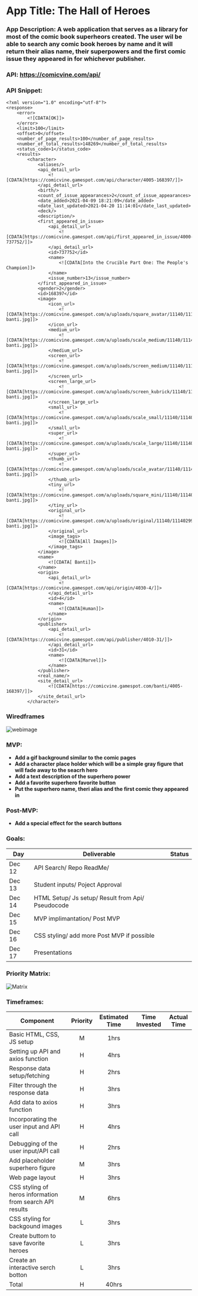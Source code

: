 # App Title: The Hall of Heroes

### App Description: A web application that serves as a library for most of the comic book superheors created. The user wil be able to search any comic book heroes by name and it will return their alias name, their superpowers and the first comic issue they appeared in for whichever publisher.

### API: https://comicvine.com/api/

### API Snippet:

```
<?xml version="1.0" encoding="utf-8"?>
<response>
    <error>
        <![CDATA[OK]]>
    </error>
    <limit>100</limit>
    <offset>0</offset>
    <number_of_page_results>100</number_of_page_results>
    <number_of_total_results>148269</number_of_total_results>
    <status_code>1</status_code>
    <results>
        <character>
            <aliases/>
            <api_detail_url>
                <![CDATA[https://comicvine.gamespot.com/api/character/4005-168397/]]>
            </api_detail_url>
            <birth/>
            <count_of_issue_appearances>2</count_of_issue_appearances>
            <date_added>2021-04-09 18:21:09</date_added>
            <date_last_updated>2021-04-20 11:14:01</date_last_updated>
            <deck/>
            <description/>
            <first_appeared_in_issue>
                <api_detail_url>
                    <![CDATA[https://comicvine.gamespot.com/api/first_appeared_in_issue/4000-737752/]]>
                </api_detail_url>
                <id>737752</id>
                <name>
                    <![CDATA[Into the Crucible Part One: The People's Champion]]>
                </name>
                <issue_number>13</issue_number>
            </first_appeared_in_issue>
            <gender>2</gender>
            <id>168397</id>
            <image>
                <icon_url>
                    <![CDATA[https://comicvine.gamespot.com/a/uploads/square_avatar/11140/111402998/7903705-banti.jpg]]>
                </icon_url>
                <medium_url>
                    <![CDATA[https://comicvine.gamespot.com/a/uploads/scale_medium/11140/111402998/7903705-banti.jpg]]>
                </medium_url>
                <screen_url>
                    <![CDATA[https://comicvine.gamespot.com/a/uploads/screen_medium/11140/111402998/7903705-banti.jpg]]>
                </screen_url>
                <screen_large_url>
                    <![CDATA[https://comicvine.gamespot.com/a/uploads/screen_kubrick/11140/111402998/7903705-banti.jpg]]>
                </screen_large_url>
                <small_url>
                    <![CDATA[https://comicvine.gamespot.com/a/uploads/scale_small/11140/111402998/7903705-banti.jpg]]>
                </small_url>
                <super_url>
                    <![CDATA[https://comicvine.gamespot.com/a/uploads/scale_large/11140/111402998/7903705-banti.jpg]]>
                </super_url>
                <thumb_url>
                    <![CDATA[https://comicvine.gamespot.com/a/uploads/scale_avatar/11140/111402998/7903705-banti.jpg]]>
                </thumb_url>
                <tiny_url>
                    <![CDATA[https://comicvine.gamespot.com/a/uploads/square_mini/11140/111402998/7903705-banti.jpg]]>
                </tiny_url>
                <original_url>
                    <![CDATA[https://comicvine.gamespot.com/a/uploads/original/11140/111402998/7903705-banti.jpg]]>
                </original_url>
                <image_tags>
                    <![CDATA[All Images]]>
                </image_tags>
            </image>
            <name>
                <![CDATA[ Banti]]>
            </name>
            <origin>
                <api_detail_url>
                    <![CDATA[https://comicvine.gamespot.com/api/origin/4030-4/]]>
                </api_detail_url>
                <id>4</id>
                <name>
                    <![CDATA[Human]]>
                </name>
            </origin>
            <publisher>
                <api_detail_url>
                    <![CDATA[https://comicvine.gamespot.com/api/publisher/4010-31/]]>
                </api_detail_url>
                <id>31</id>
                <name>
                    <![CDATA[Marvel]]>
                </name>
            </publisher>
            <real_name/>
            <site_detail_url>
                <![CDATA[https://comicvine.gamespot.com/banti/4005-168397/]]>
            </site_detail_url>
        </character>
```

### Wiredframes

![webimage]("/thunder/unit_1/Project-1/assets/untitled.png")

### MVP:

- **Add a gif background similar to the comic pages**
- **Add a character place holder which will be a simple gray figure that will fade away to the seacrh hero**
- **Add a text description of the superhero power**
- **Add a favorite superhero favorite button**
- **Put the superhero name, theri alias and the first comic they appeared in**

### Post-MVP:

- **Add a special effect for the search buttons**

### Goals:

| Day    | Deliverable                                       | Status |
| ------ | ------------------------------------------------- | ------ |
| Dec 12 | API Search/ Repo ReadMe/                          |
| Dec 13 | Student inputs/ Poject Approval                   |
| Dec 14 | HTML Setup/ Js setup/ Result from Api/ Pseudocode |
| Dec 15 | MVP implimantation/ Post MVP                      |
| Dec 16 | CSS styling/ add more Post MVP if possible        |
| Dec 17 | Presentations                                     |

### Priority Matrix:

![Matrix](https://whimsical.com/097ecbe8-a1a8-46f2-a572-a553e35944b9)

### Timeframes:

| Component                                                | Priority | Estimated Time | Time Invested | Actual Time |
| -------------------------------------------------------- | :------: | :------------: | :-----------: | :---------: |
| Basic HTML, CSS, JS setup                                |    M     |      1hrs      |
| Setting up API and axios function                        |    H     |      4hrs      |
| Response data setup/fetching                             |    H     |      2hrs      |
| Filter through the response data                         |    H     |      3hrs      |
| Add data to axios function                               |    H     |      3hrs      |
| Incorporating the user input and API call                |    H     |      4hrs      |
| Debugging of the user input/API call                     |    H     |      2hrs      |
| Add placeholder superhero figure                         |    M     |      3hrs      |
| Web page layout                                          |    H     |      3hrs      |
| CSS styling of heros information from search API results |    M     |      6hrs      |
| CSS styling for backgound images                         |    L     |      3hrs      |
| Create buttom to save favorite heroes                    |    L     |      3hrs      |
| Create an interactive serch botton                       |    L     |      3hrs      |
| Total                                                    |    H     |     40hrs      |
